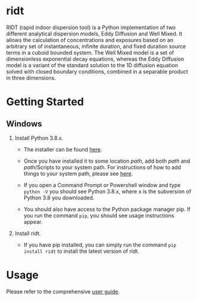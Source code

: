 # ridt

RIDT (rapid indoor dispersion tool) is a Python implementation of two different
analytical dispersion models, Eddy Diffusion and Well Mixed. It allows the
calculation of concentrations and exposures based on an arbitrary set of
instantaneous, infinite duration, and fixed duration source terms in a cuboid
bounded system. The Well Mixed model is a set of dimensionless exponential decay
equations, whereas the Eddy Diffusion model is a variant of the standard
solution to the 1D diffusion equation solved with closed boundary conditions,
combined in a separable product in three dimensions.

# Getting Started

## Windows
1. Install Python 3.8.x.

   * The installer can be found [here](https://www.python.org/downloads/release/python-380/).

   * Once you have installed it to some location *path*, add both *path* and
     *path*/Scripts to your system path. For instructions of how to add things
     to your system path, please see
     [here](https://answers.microsoft.com/en-us/windows/forum/windows_10-other_settings/adding-path-variable/97300613-20cb-4d85-8d0e-cc9d3549ba23).
   
   * If you open a Command Prompt or Powershell window and type `python -V` you
   should see Python 3.8.x, where x is the subversion of Python 3.8 you
   downloaded.

   * You should also have access to the Python package manager pip. If you run
     the command `pip`, you should see usage instructions appear. 

2. Install ridt.

   * If you have pip installed, you can simply run the command `pip install ridt`
     to install the latest version of ridt.

# Usage
Please refer to the comprehensive [user guide](https://github.com/riskaware-ltd/ridt/blob/master/user_guide/user_guide.pdf).
